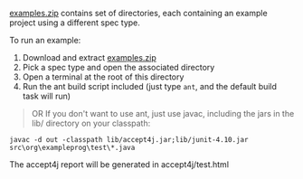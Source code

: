 [examples.zip](http://accept4j.googlecode.com/files/examples.zip) contains set of directories, each containing an example project using a different spec type.

To run an example:

  1. Download and extract [examples.zip](http://accept4j.googlecode.com/files/examples.zip)
  1. Pick a spec type and open the associated directory
  1. Open a terminal at the root of this directory
  1. Run the ant build script included (just type `ant`, and the default build task will run)
> OR
If you don't want to use ant, just use javac, including the jars in the lib/ directory on your classpath:

```
javac -d out -classpath lib/accept4j.jar;lib/junit-4.10.jar src\org\exampleprog\test\*.java
```

The accept4j report will be generated in accept4j/test.html